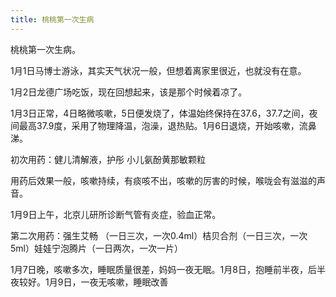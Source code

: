 ```yaml
---
title: 桃桃第一次生病
---
```


桃桃第一次生病。

1月1日马博士游泳，其实天气状况一般，但想着离家里很近，也就没有在意。

1月2日龙德广场吃饭，现在回想起来，该是那个时候着凉了。

1月3日正常，4日略微咳嗽，5日便发烧了，体温始终保持在37.6，37.7之间，夜间最高37.9度，采用了物理降温，泡澡，退热贴。1月6日退烧，开始咳嗽，流鼻涕。

初次用药：健儿清解液，护彤 小儿氨酚黄那敏颗粒

用药后效果一般，咳嗽持续，有痰咳不出，咳嗽的厉害的时候，喉咙会有滋滋的声音。

1月9日上午，北京儿研所诊断气管有炎症，验血正常。

第二次用药：强生艾畅 （一日三次，一次0.4ml）桔贝合剂（一日三次，一次5ml）娃娃宁泡腾片（一日两次，一次一片）

1月7日晚，咳嗽多次，睡眠质量很差，妈妈一夜无眠。1月8日，抱睡前半夜，后半夜较好。1月9日，一夜无咳嗽，睡眠改善

